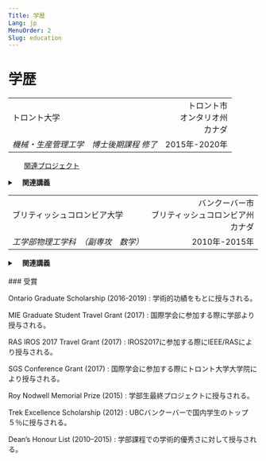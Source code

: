 ```yaml
---
Title: 学歴
Lang: jp
MenuOrder: 2
Slug: education
---
```

# 学歴

| | | 
|:---|---:| 
|トロント大学|トロント市<br/>オンタリオ州<br/>カナダ| 
|*機械・生産管理工学　博士後期課程 修了*| 2015年-2020年|

&nbsp;&nbsp;&nbsp;&nbsp;&nbsp;&nbsp;&nbsp;&nbsp;[関連プロジェクト](../AutonomousWiSAR)
<details>
<summary><strong>&nbsp;&nbsp;&nbsp;&nbsp;関連講義</strong></summary>
<ul>
<li>CSC2515H - Introduction to Machine Learning</li>
<li>MIE1070H - Intelligent Robots for Society</li>
<li>APS1005H - Operations Research for Engineering Management</li>
<li>MIE1718H - Computer Integrated Manufacturing</li>
<li>MIE1621H - Non-Linear Optimization</li>
<li>MIE1613H - Stochastic Simulation</li>
</ul>
</details>


| | | 
|:---|---:| 
|ブリティッシュコロンビア大学|バンクーバー市<br/>ブリティッシュコロンビア州<br/>カナダ| 
|*工学部物理工学科　（副専攻　数学）*| 2010年-2015年|

<details>
<summary><strong>&nbsp;&nbsp;&nbsp;&nbsp;関連講義</strong></summary>

<details>
<summary>Mathematics</summary>
<ul>
<li>MATH 405 - Numerical Methods for Differential Equations</li>
<li>MATH 401 - Green's Functions and Variational Methods</li>
<li>MATH 400 - Applied Partial Differential Equations</li>
<li>MATH 345 - Applied Nonlinear Dynamics and Chaos</li>
<li>MATH 340 - Introduction to Linear Programming</li>
<li>MATH 320 - Real Variables I</li>
<li>MATH 318 - Probability with Physical Applications</li>
<li>MATH 307 - Applied Linear Algebra</li>
<li>MATH 305 - Applied Complex Analysis</li>
<li>MATH 301 - Applied Analysis</li>
<li>MATH 257 - 	Partial Differential Equations</li>
<li>MATH 255 - Ordinary Differential Equations</li>
<li>MATH 221 - Matrix Algebra</li>
<li>MATH 217 - Multivariable and Vector Calculus</li>
<li>MATH 101 - Integral Calculus with Applications to Physical Sciences and Engineering</li>
<li>MATH 100 - 	Differential Calculus with Applications to Physical Sciences and Engineering</li>
</ul>
</details>

<details>
<summary>Physics</summary>
<ul>
<li>PHYS 408 - Optics</li>
<li>PHYS 403 - Statistical Mechanics</li>
<li>PHYS 401 - Electromagnetic Theory</li>
<li>PHYS 350 - Applications of Classical Mechanics</li>
<li>PHYS 304 - Introduction to Quantum Mechanics</li>
<li>PHYS 301 - Electricity and Magnetism</li>
<li>PHYS 250 - Introduction to Modern Physics</li>
<li>PHYS 170 - Mechanics I</li>
<li>PHYS 153 - Elements of Physics</li>
</ul>
</details>

<details>
<summary>Computer Science</summary>
<ul>
<li>CPSC 420 - Advanced Algorithms Design and Analysis</li>
<li>CPSC 322 - Introduction to Artificial Intelligence</li>
<li>CPSC 260 - Object-Oriented Programming</li>
</ul>
</details>

<details>
<summary>Electrical Engineering</summary>
<ul>
<li>EECE 490E - Topics in Signals & Communications</li>
<li>EECE 450 - Economic Analysis of Engineering Projects</li>
<li>EECE 376 - Electronics and Electromechanics</li>
<li>EECE 360 - Systems and Control</li>
<li>EECE 356 - Electronic Circuits II</li>
<li>EECE 355 - Digital Systems and Microcomputers</li>
<li>EECE 353 - Digital Systems Design</li>
<li>EECE 320 - Discrete Structures & Algorithms</li>
<li>EECE 284 - Electronics Laboratory</li>
<li>EECE 253 - Electric Circuits II</li>
<li>EECE 251 - Electric Circuits I</li>
</ul>
</details>

<details>
<summary>Engineering Physics</summary>
<ul>
<li>ENPH 479 - Engineering Physics Project III</li>
<li>ENPH 459 - Engineering Physics Project II</li>
<li>ENPH 352 - Laboratory Techniques in Physics</li>
<li>ENPH 270 - Mechanics II</li>
<li>ENPH 259 - Experimental Techniques</li>
<li>ENPH 257 - Heat and Thermodynamics</li>
<li>ENPH 253 - Introduction to Instrument Design</li>
</ul>
</details>

<details>
<summary>Mechanical Engineering</summary>
<ul>
<li>MECH 280 - Introduction to Fluid Mechanics</li>
<li>MECH 260 - Introduction to Mechanics of Materials</li>
</ul>
</details>

<details>
<summary>Applied Science</summary>
<ul>
<li>APSC 450 - Professional Engineering Practice</li>
<li>APSC 410 - Co-operative Work Placement</li>
<li>APSC 310 - Co-operative Work Placement</li>
<li>APSC 279 - Engineering Materials Laboratory</li>
<li>APSC 278 - Engineering Materials</li>
<li>APSC 210 - Co-operative Work Placement</li>
<li>APSC 203 - Technical Communication Engineering Physics II</li>
<li>APSC 202 - Technical Communication Engineering Physics I</li>
<li>APSC 160 - Introduction To Computation In Engineering Design</li>
<li>APSC 150 - Engineering Case Studies</li>
<li>APSC 122 - Introduction to Engineering</li>
<li>APSC 110 - Co-operative Work Placement</li>
</ul>
</details>


</details>

<br/>
### 受賞

Ontario Graduate Scholarship (2016-2019)
: 学術的功績をもとに授与される。

MIE Graduate Student Travel Grant (2017)
: 国際学会に参加する際に学部より授与される。

RAS IROS 2017 Travel Grant (2017)
: IROS2017に参加する際にIEEE/RASにより授与される。

SGS Conference Grant (2017)
: 国際学会に参加する際にトロント大学大学院により授与される。

Roy Nodwell Memorial Prize (2015)
: 学部生最終プロジェクトに授与される。

Trek Excellence Scholarship (2012)
: UBCバンクーバーで国内学生のトップ５％に授与される。

Dean’s Honour List (2010–2015)
: 学部課程での学術的優秀さに対して授与される。